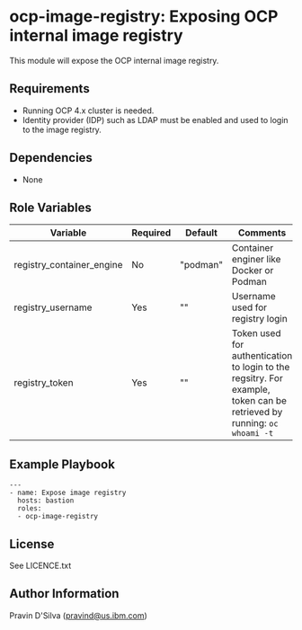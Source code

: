 
ocp-image-registry: Exposing OCP internal image registry
=========

This module will expose the OCP internal image registry.

Requirements
------------
 - Running OCP 4.x cluster is needed.
 - Identity provider (IDP) such as LDAP must be enabled and used to login to the image registry.

Dependencies
------------
 - None


Role Variables
--------------

| Variable           | Required | Default | Comments                                                  |
| ------------------ | -------- | ------- | --------------------------------------------------------- |
| registry\_container\_engine | No      | "podman"      |  Container enginer like Docker or Podman                          |
| registry\_username | Yes      | ""      | Username used for registry login                          |
| registry\_token | Yes      | ""      | Token used for authentication to login to the regsitry. For example, token can be retrieved by running: `oc whoami -t` |


Example Playbook
----------------

```
---
- name: Expose image registry
  hosts: bastion
  roles:
  - ocp-image-registry
```


License
-------

See LICENCE.txt

Author Information
------------------

Pravin D'Silva (pravind@us.ibm.com)
